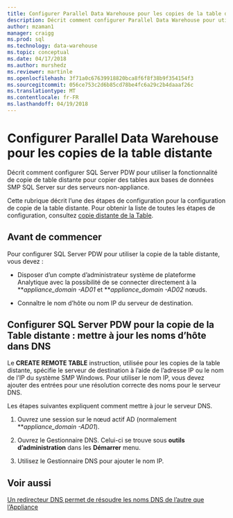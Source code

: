 ```yaml
---
title: Configurer Parallel Data Warehouse pour les copies de la table distante | Documents Microsoft
description: Décrit comment configurer Parallel Data Warehouse pour utiliser la fonctionnalité de copie de table distante pour copier des tables aux bases de données SMP SQL Server sur des serveurs non-appliance.
author: mzaman1
manager: craigg
ms.prod: sql
ms.technology: data-warehouse
ms.topic: conceptual
ms.date: 04/17/2018
ms.author: murshedz
ms.reviewer: martinle
ms.openlocfilehash: 3f71a0c67639918820bca8f6f8f38b9f354154f3
ms.sourcegitcommit: 056ce753c2d6b85cd78be4fc6a29c2b4daaaf26c
ms.translationtype: MT
ms.contentlocale: fr-FR
ms.lasthandoff: 04/19/2018
---
```

# <a name="configure-parallel-data-warehouse-for-remote-table-copies"></a>Configurer Parallel Data Warehouse pour les copies de la table distante
Décrit comment configurer SQL Server PDW pour utiliser la fonctionnalité de copie de table distante pour copier des tables aux bases de données SMP SQL Server sur des serveurs non-appliance.  
  
Cette rubrique décrit l’une des étapes de configuration pour la configuration de copie de la table distante. Pour obtenir la liste de toutes les étapes de configuration, consultez [copie distante de la Table](remote-table-copy.md).  
  
## <a name="before-you-begin"></a>Avant de commencer  
Pour configurer SQL Server PDW pour utiliser la copie de la table distante, vous devez :  
  
-   Disposer d’un compte d’administrateur système de plateforme Analytique avec la possibilité de se connecter directement à la ***appliance_domain *-AD01** et ***appliance_domain *-AD02** nœuds.  
  
-   Connaître le nom d’hôte ou nom IP du serveur de destination.  
  
## <a name="HowToPDW"></a>Configurer SQL Server PDW pour la copie de la Table distante : mettre à jour les noms d’hôte dans DNS  
Le **CREATE REMOTE TABLE** instruction, utilisée pour les copies de la table distante, spécifie le serveur de destination à l’aide de l’adresse IP ou le nom de l’IP du système SMP Windows. Pour utiliser le nom IP, vous devez ajouter des entrées pour une résolution correcte des noms pour le serveur DNS.  
  
Les étapes suivantes expliquent comment mettre à jour le serveur DNS.  
  
1.  Ouvrez une session sur le nœud actif AD (normalement ***appliance_domain *-AD01**).  
  
2.  Ouvrez le Gestionnaire DNS. Celui-ci se trouve sous **outils d’administration** dans les **Démarrer** menu.  
  
3.  Utilisez le Gestionnaire DNS pour ajouter le nom IP.  
  
## <a name="see-also"></a>Voir aussi  
<!-- MISSING LINKS 
[Common Metadata Query Examples &#40;SQL Server PDW&#41;](../sqlpdw/common-metadata-query-examples-sql-server-pdw.md)  
-->
[Un redirecteur DNS permet de résoudre les noms DNS de l’autre que l’Appliance](use-a-dns-forwarder-to-resolve-non-appliance-dns-names.md)  
<!-- MISSING LINKS 
[Security - Configure Domain Trusts &#40;SQL Server PDW&#41;](../sqlpdw/security-configure-domain-trusts-sql-server-pdw.md)  
-->
  
